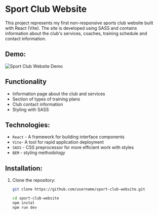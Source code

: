 # Sport Club Website

This project represents my first non-responsive sports club website built with React (Vite). The site is developed using SASS and contains information about the club's services, coaches, training schedule and contact information.

## Demo:

![Sport Club Website Demo](https://i.ibb.co/ZM57H8C/noadaptive-website.png)

## Functionality

- Information page about the club and services
- Section of types of training plans
- Club contact information
- Styling with SASS

## Technologies:

- `React` - A framework for building interface components
- `Vite`- A tool for rapid application deployment
- `SASS` - CSS preprocessor for more efficient work with styles
- `BEM` - styling methodology

## Installation:

1. Clone the repository:

   ```bash
   git clone https://github.com/username/sport-club-website.git

   cd sport-club-website
   npm instal
   npm run dev
   ```
